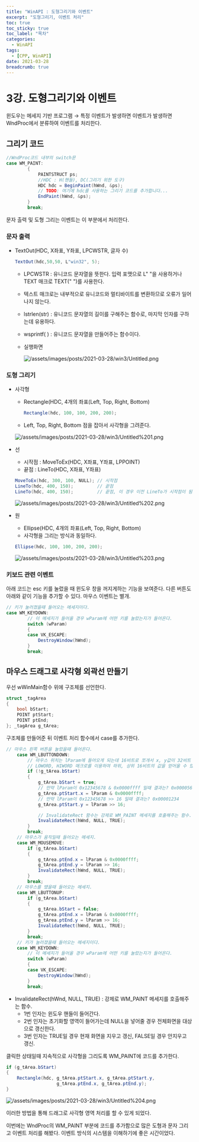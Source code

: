 ```yaml
---
title: "WinAPI : 도형그리기와 이벤트"
excerpt: "도형그리기, 이벤트 처리"
toc: true
toc_sticky: true
toc_label: "목차"
categories:
  - WinAPI
tags:
  - [CPP, WinAPI]
date: 2021-03-28
breadcrumb: true
---
```


# 3강. 도형그리기와 이벤트

윈도우는 메세지 기반 프로그램 → 특정 이벤트가 발생하면 이벤트가 발생하면 WndProc에서 분류하여 이벤트를 처리한다.

## 그리기 코드

```csharp
//WndProc코드 내부의 switch문
case WM_PAINT:
        {
            PAINTSTRUCT ps;
			//HDC : H(핸들), DC(그리기 위한 도구)
            HDC hdc = BeginPaint(hWnd, &ps);
            // TODO: 여기에 hdc를 사용하는 그리기 코드를 추가합니다...
            EndPaint(hWnd, &ps);
        }
        break;
```

문자 출력 및 도형 그리는 이벤트는 이 부분에서 처리한다.

### 문자 출력

- TextOut(HDC, X좌표, Y좌표, LPCWSTR, 글자 수)

    ```csharp
    TextOut(hdc,50,50, L"win32", 5);
    ```

    - LPCWSTR : 유니코드 문자열을 뜻한다. 입력 포맷으로 L" "을 사용하거나 TEXT 매크로 TEXT(" ")를 사용한다.
    - 텍스트 매크로는 내부적으로 유니코드와 멀티바이트를 변환하므로 오류가 일어나지 않는다.
    - lstrlen(str) : 유니코드 문자열의 길이를 구해주는 함수로, 마지막 인자를 구하는데 유용하다.
    - wsprintf( ) : 유니코드 문자열을 만들어주는 함수이다.
    - 실행화면

        ![/assets/images/posts/2021-03-28/win3/Untitled.png](/assets/images/posts/2021-03-28/win3/Untitled.png)

### 도형 그리기

- 사각형
    - Rectangle(HDC, 4개의 좌표(Left, Top, Right, Bottom)

        ```csharp
        Rectangle(hdc, 100, 100, 200, 200);
        ```

    - Left, Top, Right, Bottom 점을 잡아서 사각형을 그려준다.

    ![/assets/images/posts/2021-03-28/win3/Untitled%201.png](/assets/images/posts/2021-03-28/win3/Untitled%201.png)

- 선
    - 시작점 : MoveToEx(HDC, X좌표, Y좌표, LPPOINT)
    - 끝점 : LineTo(HDC, X좌표, Y좌표)

    ```csharp
    MoveToEx(hdc, 300, 100, NULL); // 시작점
    LineTo(hdc, 400, 150);         // 끝점
    LineTo(hdc, 400, 150);         // 끝점, 이 경우 이전 LineTo가 시작점이 됨.
    ```

    ![/assets/images/posts/2021-03-28/win3/Untitled%202.png](/assets/images/posts/2021-03-28/win3/Untitled%202.png)

- 원
    - Ellipse(HDC, 4개의 좌표(Left, Top, Right, Bottom)
    - 사각형을 그리는 방식과 동일하다.

    ```csharp
    Ellipse(hdc, 100, 100, 200, 200);
    ```

    ![/assets/images/posts/2021-03-28/win3/Untitled%203.png](/assets/images/posts/2021-03-28/win3/Untitled%203.png)

### 키보드 관련 이벤트

아래 코드는 esc 키를 눌렀을 때 윈도우 창을 꺼지게하는 기능을 보여준다. 다른 버튼도 아래와 같이 기능을 추가할 수 있다. 마우스 이벤트는 별개.

```csharp
// 키가 눌러졌을때 들어오는 메세지이다.
case WM_KEYDOWN:
        // 이 메세지가 들어올 경우 wParam에 어떤 키를 눌렀는지가 들어온다.
        switch (wParam)
        {
        case VK_ESCAPE:
            DestroyWindow(hWnd);
        }
        break;
```

## 마우스 드래그로 사각형 외곽선 만들기

우선 wWinMain함수 위에 구조체를 선언한다.

```csharp
struct _tagArea
{
    bool bStart;
    POINT ptStart;
    POINT ptEnd;
}; _tagArea g_tArea;
```

구조체를 만들어준 뒤 이벤트 처리 함수에서 case를 추가한다.

```csharp
// 마우스 왼쪽 버튼을 눌렀을때 들어온다.
    case WM_LBUTTONDOWN:
        // 마우스 위치는 lParam에 들어오게 되는데 16비트로 쪼개서 x, y값이 32비트 변수에 들어온다.
        // LOWORD, HIWORD 매크로를 이용하여 하위, 상위 16비트의 값을 얻어올 수 있다.
        if (!g_tArea.bStart)
        {
            g_tArea.bStart = true;
            // 만약 lParam이 0x12345678 & 0x0000ffff 일때 결과는? 0x00005678
            g_tArea.ptStart.x = lParam & 0x0000ffff;
            // 만약 lParam이 0x12345678 >> 16 일때 결과는? 0x00001234
            g_tArea.ptStart.y = lParam >> 16;

            // InvalidateRect 함수는 강제로 WM_PAINT 메세지를 호출해주는 함수.
            InvalidateRect(hWnd, NULL, TRUE);
        }
        break;
    // 마우스가 움직일때 들어오는 메세지.
    case WM_MOUSEMOVE:
        if (g_tArea.bStart)
        {
            g_tArea.ptEnd.x = lParam & 0x0000ffff;
            g_tArea.ptEnd.y = lParam >> 16;
            InvalidateRect(hWnd, NULL, TRUE);
        }
        break;
    // 마우스를 땠을때 들어오는 메세지.
    case WM_LBUTTONUP:
        if (g_tArea.bStart)
        {
            g_tArea.bStart = false;
            g_tArea.ptEnd.x = lParam & 0x0000ffff;
            g_tArea.ptEnd.y = lParam >> 16;
            InvalidateRect(hWnd, NULL, TRUE);
        }
        break;
    // 키가 눌러졌을때 들어오는 메세지이다.
    case WM_KEYDOWN:
        // 이 메세지가 들어올 경우 wParam에 어떤 키를 눌렀는지가 들어온다.
        switch (wParam)
        {
        case VK_ESCAPE:
            DestroyWindow(hWnd);
        }
        break;
```

- InvalidateRect(hWnd, NULL, TRUE) : 강제로 WM_PAINT 메세지를 호출해주는 함수.
    - 1번 인자는 윈도우 핸들이 들어간다.
    - 2번 인자는 초기화할 영역이 들어가는데 NULL을 넣어줄 경우 전체화면을 대상으로 갱신한다.
    - 3번 인자는 TRUE일 경우 현재 화면을 지우고 갱신, FALSE일 경우 안지우고 갱신.

클릭한 상태일때 지속적으로 사각형을 그리도록 WM_PAINT에 코드를 추가한다.

```csharp
if (g_tArea.bStart)
{
    Rectangle(hdc, g_tArea.ptStart.x, g_tArea.ptStart.y,
                   g_tArea.ptEnd.x, g_tArea.ptEnd.y);
}
```

![/assets/images/posts/2021-03-28/win3/Untitled%204.png](/assets/images/posts/2021-03-28/win3/Untitled%204.png)

이러한 방법을 통해 드래그로 사각형 영역 처리를 할 수 있게 되었다.

이번에는 WndProc의 WM_PAINT 부분에 코드를 추가함으로 많은 도형과 문자 그리고 이벤트 처리를 해봤다. 이벤트 방식의 시스템을 이해하기에 좋은 시간이었다.